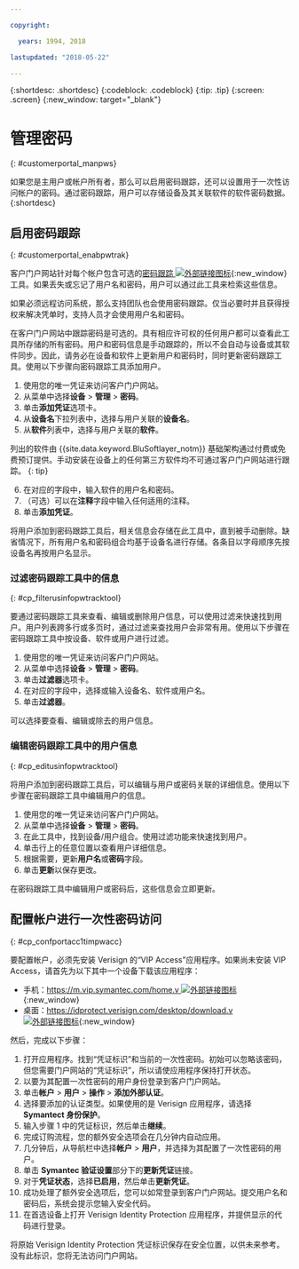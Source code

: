 ```yaml
---

copyright:

  years: 1994, 2018

lastupdated: "2018-05-22"

---
```


{:shortdesc: .shortdesc}
{:codeblock: .codeblock}
{:tip: .tip}
{:screen: .screen}
{:new_window: target="_blank"}


# 管理密码
{: #customerportal_manpws}

如果您是主用户或帐户所有者，那么可以启用密码跟踪，还可以设置用于一次性访问帐户的密码。通过密码跟踪，用户可以存储设备及其关联软件的软件密码数据。
{:shortdesc}

## 启用密码跟踪
{: #customerportal_enabpwtrak}

客户门户网站针对每个帐户包含可选的[密码跟踪 ![外部链接图标](../icons/launch-glyph.svg)](https://control.softlayer.com/devices/passwords){:new_window} 工具。如果丢失或忘记了用户名和密码，用户可以通过此工具来检索这些信息。

如果必须远程访问系统，那么支持团队也会使用密码跟踪。仅当必要时并且获得授权来解决凭单时，支持人员才会使用用户名和密码。

在客户门户网站中跟踪密码是可选的。具有相应许可权的任何用户都可以查看此工具所存储的所有密码。用户和密码信息是手动跟踪的，所以不会自动与设备或其软件同步。因此，请务必在设备和软件上更新用户和密码时，同时更新密码跟踪工具。使用以下步骤向密码跟踪工具添加用户。

1. 使用您的唯一凭证来访问客户门户网站。
2. 从菜单中选择**设备** > **管理** > **密码**。
3. 单击**添加凭证**选项卡。
4. 从**设备名**下拉列表中，选择与用户关联的**设备名**。
5. 从**软件**列表中，选择与用户关联的**软件**。

  列出的软件由 {{site.data.keyword.BluSoftlayer_notm}} 基础架构通过付费或免费预订提供。手动安装在设备上的任何第三方软件均不可通过客户门户网站进行跟踪。
  {: tip}

6. 在对应的字段中，输入软件的用户名和密码。
8. （可选）可以在**注释**字段中输入任何适用的注释。
9. 单击**添加凭证**。

将用户添加到密码跟踪工具后，相关信息会存储在此工具中，直到被手动删除。缺省情况下，所有用户名和密码组合均基于设备名进行存储。各条目以字母顺序先按设备名再按用户名显示。

### 过滤密码跟踪工具中的信息
{: #cp_filterusinfopwtracktool}

要通过密码跟踪工具来查看、编辑或删除用户信息，可以使用过滤来快速找到用户。用户列表跨多行或多页时，通过过滤来查找用户会非常有用。使用以下步骤在密码跟踪工具中按设备、软件或用户进行过滤。

1. 使用您的唯一凭证来访问客户门户网站。
2. 从菜单中选择**设备** > **管理** > **密码**。
3. 单击**过滤器**选项卡。
4. 在对应的字段中，选择或输入设备名、软件或用户名。
5. 单击**过滤器**。

可以选择要查看、编辑或除去的用户信息。

### 编辑密码跟踪工具中的用户信息
{: #cp_editusinfopwtracktool}

将用户添加到密码跟踪工具后，可以编辑与用户或密码关联的详细信息。使用以下步骤在密码跟踪工具中编辑用户的信息。

1. 使用您的唯一凭证来访问客户门户网站。
2. 从菜单中选择**设备** > **管理** > **密码**。
3. 在此工具中，找到设备/用户组合。使用过滤功能来快速找到用户。
4. 单击行上的任意位置以查看用户详细信息。
5. 根据需要，更新**用户名**或**密码**字段。
6. 单击**更新**以保存更改。

在密码跟踪工具中编辑用户或密码后，这些信息会立即更新。

## 配置帐户进行一次性密码访问
{: #cp_confportacc1timpwacc}

要配置帐户，必须先安装 Verisign 的“VIP Access”应用程序。如果尚未安装 VIP Access，请首先为以下其中一个设备下载该应用程序：
* 手机：[https://m.vip.symantec.com/home.v ![外部链接图标](../icons/launch-glyph.svg)](https://m.vip.symantec.com/home.v){:new_window}
* 桌面：[https://idprotect.verisign.com/desktop/download.v ![外部链接图标](../icons/launch-glyph.svg)](https://idprotect.verisign.com/desktop/download.v){:new_window}

然后，完成以下步骤：
1. 打开应用程序。找到“凭证标识”和当前的一次性密码。初始可以忽略该密码，但您需要门户网站的“凭证标识”，所以请使应用程序保持打开状态。
2. 以要为其配置一次性密码的用户身份登录到客户门户网站。
3. 单击**帐户** > **用户** > **操作** > **添加外部认证**。
4. 选择要添加的认证类型。如果使用的是 Verisign 应用程序，请选择 **Symantect 身份保护**。
5. 输入步骤 1 中的凭证标识，然后单击**继续**。
6. 完成订购流程，您的额外安全选项会在几分钟内自动应用。
7. 几分钟后，从导航栏中选择**帐户** > **用户**，并选择为其配置了一次性密码的用户。
8. 单击 **Symantec 验证设置**部分下的**更新凭证**链接。
9. 对于**凭证状态**，选择**已启用**，然后单击**更新凭证**。
10. 成功处理了额外安全选项后，您可以如常登录到客户门户网站。提交用户名和密码后，系统会提示您输入安全代码。
11. 在首选设备上打开 Verisign Identity Protection 应用程序，并提供显示的代码进行登录。

将原始 Verisign Identity Protection 凭证标识保存在安全位置，以供未来参考。没有此标识，您将无法访问门户网站。
